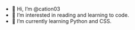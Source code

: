 - 👋 Hi, I’m @cation03
- 👀 I’m interested in reading and learning to code.
- 🌱 I’m currently learning Python and CSS.

<!---
cation03/cation03 is a ✨ special ✨ repository because its `README.md` (this file) appears on your GitHub profile.
You can click the Preview link to take a look at your changes.
--->
